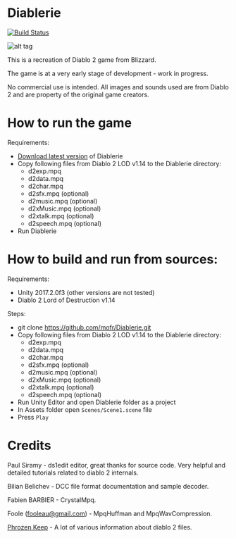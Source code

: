 # Diablerie

[![Build Status](http://diablerie.zond.org/build/image/)](http://diablerie.zond.org/download/)

![alt tag](https://raw.github.com/mofr/Diablerie/master/Screenshots/rogue_camp.png)

This is a recreation of Diablo 2 game from Blizzard.

The game is at a very early stage of development - work in progress.

No commercial use is intended. All images and sounds used are from Diablo 2 and are property of the original game creators.

# How to run the game

Requirements:
* [Download latest version](http://diablerie.zond.org/download/) of Diablerie
* Copy following files from Diablo 2 LOD v1.14 to the Diablerie directory:
  - d2exp.mpq
  - d2data.mpq
  - d2char.mpq
  - d2sfx.mpq (optional)
  - d2music.mpq (optional)
  - d2xMusic.mpq (optional)
  - d2xtalk.mpq (optional)
  - d2speech.mpq (optional)
* Run Diablerie

# How to build and run from sources:

Requirements:
- Unity 2017.2.0f3 (other versions are not tested)
- Diablo 2 Lord of Destruction v1.14

Steps:
* git clone https://github.com/mofr/Diablerie.git
* Copy following files from Diablo 2 LOD v1.14 to the Diablerie directory:
  - d2exp.mpq
  - d2data.mpq
  - d2char.mpq
  - d2sfx.mpq (optional)
  - d2music.mpq (optional)
  - d2xMusic.mpq (optional)
  - d2xtalk.mpq (optional)
  - d2speech.mpq (optional)
* Run Unity Editor and open Diablerie folder as a project
* In Assets folder open `Scenes/Scene1.scene` file
* Press `Play`

# Credits

Paul Siramy - ds1edit editor, great thanks for source code. Very helpful and detailed tutorials related to diablo 2 internals.

Bilian Belichev - DCC file format documentation and sample decoder.

Fabien BARBIER - CrystalMpq.

Foole (fooleau@gmail.com) - MpqHuffman and MpqWavCompression.

[Phrozen Keep](http://d2mods.info) - A lot of various information about diablo 2 files.
